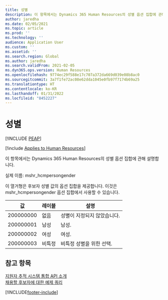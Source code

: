 ```yaml
---
title: 성별
description: 이 항목에서는 Dynamics 365 Human Resources의 성별 옵션 집합에 관해 설명합니다.
author: jaredha
ms.date: 02/05/2021
ms.topic: article
ms.prod: ''
ms.technology: ''
audience: Application User
ms.custom: ''
ms.assetid: ''
ms.search.region: Global
ms.author: jaredha
ms.search.validFrom: 2021-02-05
ms.dyn365.ops.version: Human Resources
ms.openlocfilehash: 9774ec29f588e17c707a372da669d039e08b8ac0
ms.sourcegitcommit: 3a7f1fe72ac08e62dda1045e0fb97f7174b69a25
ms.translationtype: HT
ms.contentlocale: ko-KR
ms.lasthandoff: 01/31/2022
ms.locfileid: "8452227"
---
```

# <a name="gender"></a>성별


[!INCLUDE [PEAP](../includes/peap-1.md)]

[!include [Applies to Human Resources](../includes/applies-to-hr.md)]

이 항목에서는 Dynamics 365 Human Resources의 성별 옵션 집합에 관해 설명합니다.

실제 이름: mshr_hcmpersongender

이 열거형은 후보자 성별 값의 옵션 집합을 제공합니다. 이것은 mshr_hcmpersongender 옵션 집합에서 사용할 수 있습니다.

| 값 | 레이블 | 설명 |
| --- | --- | --- |
| 200000000 | 없음 | 성별이 지정되지 않았습니다. |
| 200000001 | 남성 | 남성. |
| 200000002 | 여성 | 여성. |
| 200000003 | 비특정 | 비특정 성별을 위한 선택. |

## <a name="see-also"></a>참고 항목

[지원자 추적 시스템 통합 API 소개](hr-admin-integration-ats-api-introduction.md)<br>
[채용할 후보자에 대한 예제 쿼리](hr-admin-integration-ats-api-candidate-to-hire-example-query.md)


[!INCLUDE[footer-include](../includes/footer-banner.md)]
